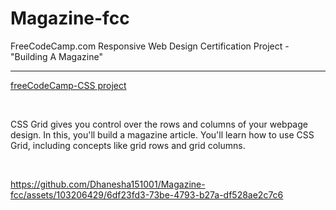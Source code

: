 # Magazine-fcc
FreeCodeCamp.com Responsive Web Design Certification Project - "Building A Magazine" 
<hr>
<a href="https://www.freecodecamp.org/learn/2022/responsive-web-design/learn-css-grid-by-building-a-magazine/step-80">freeCodeCamp-CSS project</a>
<p>&nbsp</p>
CSS Grid gives you control over the rows and columns of your webpage design.
In this, you'll build a magazine article. You'll learn how to use CSS Grid, including concepts like grid rows and grid columns.
<p>&nbsp</p>

https://github.com/Dhanesha151001/Magazine-fcc/assets/103206429/6df23fd3-73be-4793-b27a-df528ae2c7c6




